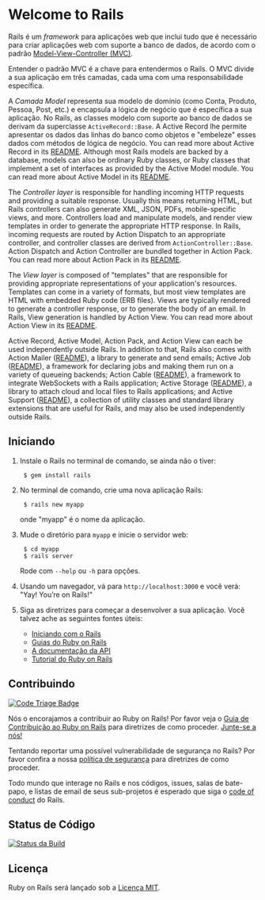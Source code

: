 # Welcome to Rails

Rails é um _framework_ para aplicações web que inclui tudo que é necessário para criar aplicações
web com suporte a banco de dados, de acordo com o padrão
[Model-View-Controller (MVC)](http://en.wikipedia.org/wiki/Model-view-controller).

Entender o padrão MVC é a chave para entendermos o Rails. O MVC divide a sua aplicação em três camadas,
cada uma com uma responsabilidade específica.

A _Camada Model_ representa sua modelo de domínio (como Conta, Produto, Pessoa, Post, etc.) e
encapsula a lógica de negócio que é específica a sua aplicação. No Rails, as classes modelo
com suporte ao banco de dados se derivam da superclasse `ActiveRecord::Base`. A Active Record
lhe permite apresentar os dados das linhas do banco como objetos e "embeleze" esses dados com
métodos de lógica de negócio. You can read more about Active Record in its [README](activerecord/README.rdoc).
Although most Rails models are backed by a database, models can also be ordinary
Ruby classes, or Ruby classes that implement a set of interfaces as provided by
the Active Model module. You can read more about Active Model in its [README](activemodel/README.rdoc).

The _Controller layer_ is responsible for handling incoming HTTP requests and
providing a suitable response. Usually this means returning HTML, but Rails controllers
can also generate XML, JSON, PDFs, mobile-specific views, and more. Controllers load and
manipulate models, and render view templates in order to generate the appropriate HTTP response.
In Rails, incoming requests are routed by Action Dispatch to an appropriate controller, and
controller classes are derived from `ActionController::Base`. Action Dispatch and Action Controller
are bundled together in Action Pack. You can read more about Action Pack in its
[README](actionpack/README.rdoc).

The _View layer_ is composed of "templates" that are responsible for providing
appropriate representations of your application's resources. Templates can
come in a variety of formats, but most view templates are HTML with embedded
Ruby code (ERB files). Views are typically rendered to generate a controller response,
or to generate the body of an email. In Rails, View generation is handled by Action View.
You can read more about Action View in its [README](actionview/README.rdoc).

Active Record, Active Model, Action Pack, and Action View can each be used independently outside Rails.
In addition to that, Rails also comes with Action Mailer ([README](actionmailer/README.rdoc)), a library
to generate and send emails; Active Job ([README](activejob/README.md)), a
framework for declaring jobs and making them run on a variety of queueing
backends; Action Cable ([README](actioncable/README.md)), a framework to
integrate WebSockets with a Rails application;
Active Storage ([README](activestorage/README.md)), a library to attach cloud
and local files to Rails applications;
and Active Support ([README](activesupport/README.rdoc)), a collection
of utility classes and standard library extensions that are useful for Rails,
and may also be used independently outside Rails.

## Iniciando

1. Instale o Rails no terminal de comando, se ainda não o tiver:

        $ gem install rails

2. No terminal de comando, crie uma nova aplicação Rails:

        $ rails new myapp

   onde "myapp" é o nome da aplicação.

3. Mude o diretório para `myapp` e inicie o servidor web:

        $ cd myapp
        $ rails server

   Rode com `--help` ou `-h` para opções.

4. Usando um navegador, vá para `http://localhost:3000` e você verá:
"Yay! You’re on Rails!"

5. Siga as diretrizes para começar a desenvolver a sua aplicação. Você talvez ache as
   seguintes fontes úteis:
    * [Iniciando com o Rails](http://guides.rubyonrails.org/getting_started.html)
    * [Guias do Ruby on Rails](http://guides.rubyonrails.org)
    * [A documentação da API](http://api.rubyonrails.org)
    * [Tutorial do Ruby on Rails](https://www.railstutorial.org/book)

## Contribuindo

[![Code Triage Badge](https://www.codetriage.com/rails/rails/badges/users.svg)](https://www.codetriage.com/rails/rails)

Nós o encorajamos a contribuir ao Ruby on Rails! Por favor veja o [Guia de Contribuição ao Ruby on Rails](http://edgeguides.rubyonrails.org/contributing_to_ruby_on_rails.html) para diretrizes de como proceder. [Junte-se a nós!](http://contributors.rubyonrails.org)

Tentando reportar uma possível vulnerabilidade de segurança no Rails? Por favor confira a nossa [política de segurança](http://rubyonrails.org/security/) para diretrizes de como proceder.

Todo mundo que interage no Rails e nos códigos, issues, salas de bate-papo, e listas de email de seus sub-projetos é esperado que siga o [code of conduct](http://rubyonrails.org/conduct/) do Rails.

## Status de Código

[![Status da Build](https://travis-ci.org/rails/rails.svg?branch=master)](https://travis-ci.org/rails/rails)

## Licença

Ruby on Rails será lançado sob a [Licença MIT](https://opensource.org/licenses/MIT).
